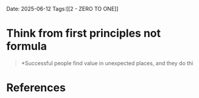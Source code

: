 Date: 2025-06-12
Tags:[[2 - ZERO TO ONE]]

# Think from first principles not formula

>*Successful people find value in unexpected places, and they do thi
# References 
